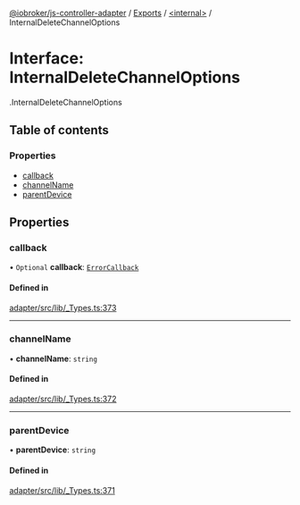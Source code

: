 [@iobroker/js-controller-adapter](../README.md) / [Exports](../modules.md) / [<internal\>](../modules/internal_.md) / InternalDeleteChannelOptions

# Interface: InternalDeleteChannelOptions

[<internal>](../modules/internal_.md).InternalDeleteChannelOptions

## Table of contents

### Properties

- [callback](internal_.InternalDeleteChannelOptions.md#callback)
- [channelName](internal_.InternalDeleteChannelOptions.md#channelname)
- [parentDevice](internal_.InternalDeleteChannelOptions.md#parentdevice)

## Properties

### callback

• `Optional` **callback**: [`ErrorCallback`](../modules/internal_.md#errorcallback)

#### Defined in

[adapter/src/lib/_Types.ts:373](https://github.com/ioBroker/ioBroker.js-controller/blob/0f3945b9/packages/adapter/src/lib/_Types.ts#L373)

___

### channelName

• **channelName**: `string`

#### Defined in

[adapter/src/lib/_Types.ts:372](https://github.com/ioBroker/ioBroker.js-controller/blob/0f3945b9/packages/adapter/src/lib/_Types.ts#L372)

___

### parentDevice

• **parentDevice**: `string`

#### Defined in

[adapter/src/lib/_Types.ts:371](https://github.com/ioBroker/ioBroker.js-controller/blob/0f3945b9/packages/adapter/src/lib/_Types.ts#L371)

